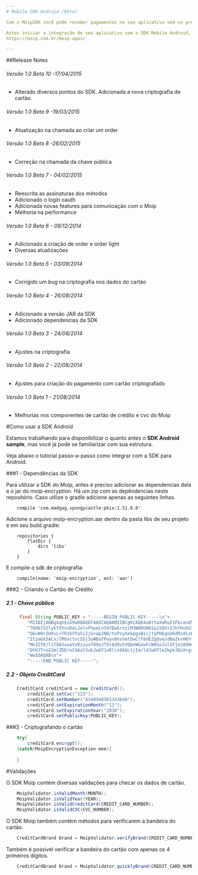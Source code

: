 ```yaml
---
# Mobile SDK Android (Beta)

Com o MoipSDK você pode receber pagamentos no seu aplicativo sem se preocupar com criptografia e de uma maneira fácil e simples.

Antes iniciar a integração de seu aplicativo com o SDK Mobile Android, entre no site do Moip. Lá você encontrará os primeiros passos para criar sua conta Moip.
https://moip.com.br/moip-apps/

---
```


##Release Notes

###### Versão 1.0 Beta 10 -17/04/2015
* Alterado diversos pontos do SDK. Adicionada a nova criptografia de cartão.

###### Versão 1.0 Beta 9 -19/03/2015
* Atualização na chamada ao criar um order

###### Versão 1.0 Beta 8 -26/02/2015
* Correção na chamada da chave pública

###### Versão 1.0 Beta 7 - 04/02/2015
* Reescrita as assinaturas dos métodos
* Adicionado o login oauth
* Adicionada novas features para comunicação com o Moip
* Melhoria na performance

###### Versão 1.0 Beta 6 - 09/12/2014
* Adicionado a criação de order e order light
* Diversas atualizações

###### Versão 1.0 Beta 5 - 03/09/2014
* Corrigido um bug na criptografia nos dados do cartão

###### Versão 1.0 Beta 4 - 26/08/2014
* Adicionado a versão JAR da SDK
* Adicionado dependencias da SDK

###### Versão 1.0 Beta 3 - 24/08/2014
* Ajustes na criptografia

###### Versão 1.0 Beta 2 - 22/08/2014
* Ajustes para criação do pagamento com cartão criptografado

###### Versão 1.0 Beta 1 - 21/08/2014
* Melhorias nos componentes de cartão de crédito e cvc do Moip

#Como usar a SDK Android

Estamos trabalhando para disponibilizar o quanto antes o **SDK Android sample**, mas você já pode se familiarizar com sua estrutura.

Veja abaixo o tutorial passo-a-passo como integrar com a SDK para Android.

###1 - Dependências da SDK

Para utilizar a SDK do Moip, antes é preciso adicionar as dependencias dela e o jar do moip-encryption. Há um zip com as depêndencias neste repositório.
Caso utilize o gradle adicione apenas as seguintes linhas.

```
    compile 'com.madgag.spongycastle:pkix:1.51.0.0'
```

Adicione o arquivo moip-encryption.aar dentro da pasta libs de seu projeto e em seu build.gradle:

```
    repositories {
        flatDir {
            dirs 'libs'
        }
    }
```
E compile o sdk de criptografia:

```
    compile(name: 'moip-encryption', ext: 'aar')
```

###2 - Criando o Cartão de Crédito

##### 2.1 - Chave pública
```java
	 final String PUBLIC_KEY = "-----BEGIN PUBLIC KEY-----\n"+
        "MIIBIjANBgkqhkiG9w0BAQEFAAOCAQ8AMIIBCgKCAQEAoBttaXwRoI1Fbcond5mS\n"+
        "7QOb7X2lykY5hvvDeLJelvFhpeLnS4YDwkrnziM3W00UNH1yiSDU+3JhfHu5G387\n"+
        "O6uN9rIHXvL+TRzkVfa5iIjG+ap2N0/toPzy5ekpgxBicjtyPHEgoU6dRzdszEF4\n"+
        "ItimGk5ACx/lMOvctncS5j3uWBaTPwyn0hshmtDwClf6dEZgQvm/dNaIkxHKV+9j\n"+
        "Mn3ZfK/liT8A3xwaVvRzzuxf09xJTXrAd9v5VQbeWGxwFcW05oJulSFjmJA9Hcmb\n"+
        "DYHJT+sG2mlZDEruCGAzCVubJwGY1aRlcs9AQc1jIm/l8JwH7le2kpk3QoX+gz0w\n"+
        "WwIDAQAB\n"+
        "-----END PUBLIC KEY-----";
```

##### 2.2 - Objeto CreditCard
```java
	CreditCard creditCard = new CreditCard();
        creditCard.setCvc("123");
        creditCard.setNumber("4340948565343648");
        creditCard.setExpirationMonth("12");
        creditCard.setExpirationYear("2030");
        creditCard.setPublicKey(PUBLIC_KEY);
```

###3 - Criptografando o cartão

```java
	try{
		creditCard.encrypt();
	}catch(MoipEncryptionException mee){
	
	}
```

#Validações

O SDK Moip contém diversas validações para checar os dados de cartão.

```java
	MoipValidator.isValidMonth(MONTH);
	MoipValidator.isValidYear(YEAR);
	MoipValidator.isValidCreditCard(CREDIT_CARD_NUMBER);
	MoipValidator.isValidCVC(CVC_NUMBER);
```
O SDK Moip também contém métodos para verificarem a bandeira do cartão.

```java
	CreditCardBrand brand = MoipValidator.verifyBrand(CREDIT_CARD_NUMBER);
```

Também é possivel verificar a bandeira do cartão com apenas os 4 primeiros dígitos.

```java
	CreditCardBrand brand = MoipValidator.quicklyBrand(CREDIT_CARD_NUMBER);
```
